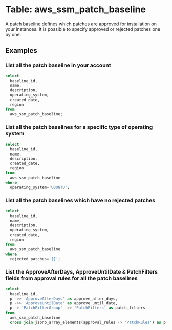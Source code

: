# Table: aws_ssm_patch_baseline

A patch baseline defines which patches are approved for installation on your instances. It is possible to specify approved or rejected patches one by one.

## Examples

### List all the patch baseline in your account

```sql
select
  baseline_id,
  name,
  description,
  operating_system,
  created_date,
  region
from
  aws_ssm_patch_baseline;
```


### List all the patch baselines for a specific type of operating system

```sql
select
  baseline_id,
  name,
  description,
  created_date,
  region
from
  aws_ssm_patch_baseline
where
  operating_system='UBUNTU';
```

### List all the patch baselines which have no rejected patches

```sql
select
  baseline_id,
  name,
  description,
  operating_system,
  created_date,
  region
from
  aws_ssm_patch_baseline
where
  rejected_patches='[]';
```

### List the ApproveAfterDays, ApproveUntilDate & PatchFilters fields from approval rules for all the patch baselines

```sql
select
  baseline_id,
  p ->> 'ApproveAfterDays' as approve_after_days,
  p ->> 'ApproveUntilDate' as approve_until_date,
  p -> 'PatchFilterGroup' ->> 'PatchFilters' as patch_filters
from
  aws_ssm_patch_baseline
  cross join jsonb_array_elements(approval_rules -> 'PatchRules') as p;
```
